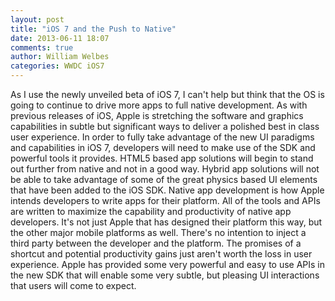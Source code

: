 ```yaml
---
layout: post
title: "iOS 7 and the Push to Native"
date: 2013-06-11 18:07
comments: true
author: William Welbes
categories: WWDC iOS7
---
```


As I use the newly unveiled beta of iOS 7, I can't help but think that the OS is going to continue to drive more apps to full native development. As with previous releases of iOS, Apple is stretching the software and graphics capabilities in subtle but significant ways to deliver a polished best in class user experience.  In order to fully take advantage of the new UI paradigms and capabilities in iOS 7, developers will need to make use of the SDK and powerful tools it provides. HTML5 based app solutions will begin to stand out further from native and not in a good way.  Hybrid app solutions will not be able to take advantage of some of the great physics based UI elements that have been added to the iOS SDK.  Native app development is how Apple intends developers to write apps for their platform.  All of the tools and APIs are written to maximize the capability and productivity of native app developers.  It's not just Apple that has designed their platform this way, but the other major mobile platforms as well.  There's no intention to inject a third party between the developer and the platform.  The promises of a shortcut and potential productivity gains just aren't worth the loss in user experience.  Apple has provided some very powerful and easy to use APIs in the new SDK that will enable some very subtle, but pleasing UI interactions that users will come to expect.
